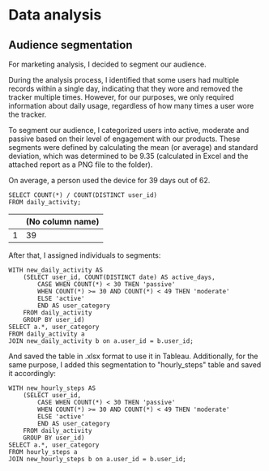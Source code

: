 # Data analysis
## Audience segmentation
For marketing analysis, I decided to segment our audience. 

During the analysis process, I identified that some users had multiple records within a single day, indicating that they wore and removed the tracker multiple times. However, for our purposes, we only required information about daily usage, regardless of how many times a user wore the tracker.

To segment our audience, I categorized users into active, moderate and passive based on their level of engagement with our products. These segments were defined by calculating the mean (or average) and standard deviation, which was determined to be 9.35 (calculated in Excel and the attached report as a PNG file to the folder).


On average, a person used the device for 39 days out of 62.
```
SELECT COUNT(*) / COUNT(DISTINCT user_id)
FROM daily_activity;
```
| |(No column name)|
|---|---|
|1|39|

After that, I assigned individuals to segments:
```
WITH new_daily_activity AS
	(SELECT user_id, COUNT(DISTINCT date) AS active_days,
		CASE WHEN COUNT(*) < 30 THEN 'passive'
		WHEN COUNT(*) >= 30 AND COUNT(*) < 49 THEN 'moderate'
		ELSE 'active'
		END AS user_category
	FROM daily_activity
	GROUP BY user_id)
SELECT a.*, user_category
FROM daily_activity a
JOIN new_daily_activity b on a.user_id = b.user_id;
```
And saved the table in .xlsx format to use it in Tableau. Additionally, for the same purpose, I added this segmentation to "hourly_steps" table and saved it accordingly:

```
WITH new_hourly_steps AS
	(SELECT user_id,
		CASE WHEN COUNT(*) < 30 THEN 'passive'
		WHEN COUNT(*) >= 30 AND COUNT(*) < 49 THEN 'moderate'
		ELSE 'active'
		END AS user_category
	FROM daily_activity
	GROUP BY user_id) 
SELECT a.*, user_category
FROM hourly_steps a
JOIN new_hourly_steps b on a.user_id = b.user_id;
```

